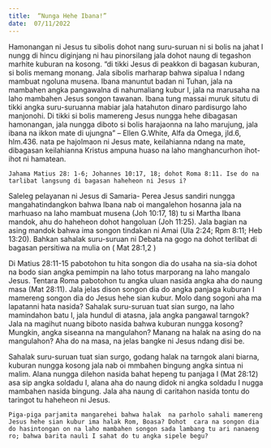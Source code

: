 ```yaml
---
title:  “Nunga Hehe Ibana!”
date:  07/11/2022
---
```


Hamonangan ni  Jesus  tu sibolis dohot nang  suru-suruan ni si bolis na jahat I nungg di hincu diginjang ni hau pinorsilang  jala dohot  naung  di tegashon marhite kuburan na kosong. “di tikki Jesus di peakkon di bagasan kuburan, si bolis  memang  monang. Jala sibolis  marharap bahwa sipalua I  ndang  mambuat ngoluna musena. Ibana manuntut badan ni Tuhan, jala na mambahen angka pangawalna di nahumaliang kubur I, jala na marusaha na  laho mambahen Jesus songon tawanan. Ibana tung massai muruk situtu di tikki angka suru-suruanna mabiar jala hatahuton dinaro pardisurgo laho manjonohi. Di tikki si bolis mamereng Jesus nungga hehe dibagasan  hamonangan, jala nungga diboto si bolis harajaonna na laho marujung, jala ibana na ikkon mate di ujungna” – Ellen G.White, Alfa da Omega, jld.6, hlm.436. nata pe hajolmaon ni Jesus mate, keilahianna ndang na mate,  dibagasan  keilahianna  Kristus ampuna huaso na laho manghancurhon ihot-ihot ni hamatean.

`Jahama Matius 28: 1-6; Johannes 10:17, 18; dohot Roma 8:11. Ise do na tarlibat langsung di bagasan haheheon ni Jesus i?`

Saleleg pelayanan ni Jesus di Samaria- Perea Jesus sandiri nungga mangahatindangkon bahwa Ibana nab oi mangalehon  hosanna jala na marhuaso na laho mambuat musena (Joh 10:17, 18) tu si Martha Ibana mandok, ahu do haheheon dohot hangoluan (Joh 11:25). Jala bagian na asing mandok bahwa ima songon  tindakan ni Amai (Ula 2:24; Rpm 8:11; Heb 13:20). Bahkan  sahalak suru-suruan ni Debata na gogo na dohot terlibat di bagasan persitiwa na mulia on ( Mat 28:1,2 )

Di Matius 28:11-15 pabotohon tu hita songon dia do usaha na sia-sia dohot na bodo sian angka pemimpin na laho totus marporang na laho mangalo Jesus. Tentara Roma pabotohon tu angka uluan nasida angka aha do naung masa (Mat 28:11). Jala jelas dison songon dia do angka panjaga kuburan I mamereng songon dia do Jesus hehe sian kubur. Molo dang sogoni aha ma lapatanni hata nasida? Sahalak suru-suruan tuat sian surgo, na laho mamindahon batu I, jala hundul di atasna, jala angka pangawal tarngok? Jala na magihut nuang biboto nasida bahwa kuburan nungga kosong? Mungkin, angka siseanna na mangulahon?  Manang na halak na asing do na mangulahon? Aha do na masa, na jelas  bangke ni Jesus ndang disi be.

Sahalak suru-suruan tuat sian surgo, godang halak na tarngok alani biarna, kuburan nungga kosong jala nab oi mmbahen bingung angka sintua ni malim. Alana nungga dilehon nasida bahat hepeng tu panjaga I (Mat 28:12) asa sip angka soldadu I, alana aha do naung didok ni angka soldadu I nugga mambahen nasida bingung.  Jala aha naung di caritahon nasida tontu do taringot tu haheheon ni Jesus.

`Piga-piga parjamita mangarehei bahwa halak  na parholo sahali mamereng Jesus hehe sian kubur ima halak Rom, Boasa? Dohot  cara na songon dia do hasintongan on na laho mambahen songon sada lambang tu ari nanaeng ro; bahwa barita nauli I sahat do tu angka sipele begu?`